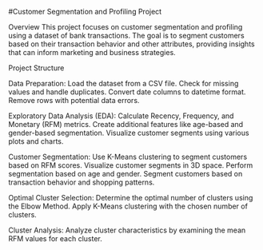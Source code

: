 #Customer Segmentation and Profiling Project

Overview
This project focuses on customer segmentation and profiling using a dataset of bank transactions. The goal is to segment customers based on their transaction behavior and other attributes, providing insights that can inform marketing and business strategies.

Project Structure

Data Preparation:
Load the dataset from a CSV file.
Check for missing values and handle duplicates.
Convert date columns to datetime format.
Remove rows with potential data errors.

Exploratory Data Analysis (EDA):
Calculate Recency, Frequency, and Monetary (RFM) metrics.
Create additional features like age-based and gender-based segmentation.
Visualize customer segments using various plots and charts.

Customer Segmentation:
Use K-Means clustering to segment customers based on RFM scores.
Visualize customer segments in 3D space.
Perform segmentation based on age and gender.
Segment customers based on transaction behavior and shopping patterns.

Optimal Cluster Selection:
Determine the optimal number of clusters using the Elbow Method.
Apply K-Means clustering with the chosen number of clusters.

Cluster Analysis:
Analyze cluster characteristics by examining the mean RFM values for each cluster.
